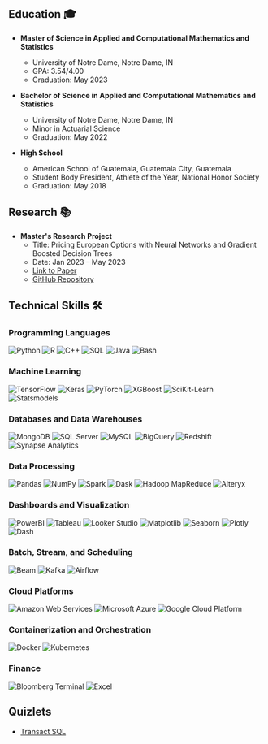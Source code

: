 ## Education 🎓

- **Master of Science in Applied and Computational Mathematics and Statistics**
  - University of Notre Dame, Notre Dame, IN
  - GPA: 3.54/4.00
  - Graduation: May 2023

- **Bachelor of Science in Applied and Computational Mathematics and Statistics**
  - University of Notre Dame, Notre Dame, IN
  - Minor in Actuarial Science
  - Graduation: May 2022

- **High School**
  - American School of Guatemala, Guatemala City, Guatemala
  - Student Body President, Athlete of the Year, National Honor Society
  - Graduation: May 2018

## Research 📚

- **Master's Research Project**
  - Title: Pricing European Options with Neural Networks and Gradient Boosted Decision Trees
  - Date: Jan 2023 – May 2023
  - [Link to Paper](https://arxiv.org/abs/2307.00476)
  - [GitHub Repository](https://github.com/juan-esteban-berger/Options_Pricing_AutoML_TensorFlow_XGBoost)

## Technical Skills 🛠️

### Programming Languages
![Python](https://img.icons8.com/color/48/000000/python.png)
![R](https://img.icons8.com/color/48/000000/r-studio.png)
![C++](https://img.icons8.com/color/48/000000/c-plus-plus-logo.png)
![SQL](https://img.icons8.com/color/48/000000/sql.png)
![Java](https://img.icons8.com/color/48/000000/java-coffee-cup-logo.png)
![Bash](https://img.icons8.com/plasticine/48/000000/bash.png)

### Machine Learning
![TensorFlow](https://img.icons8.com/color/48/000000/tensorflow.png)
![Keras](https://img.icons8.com/color/48/000000/keras.png)
![PyTorch](https://img.icons8.com/color/48/000000/pytorch.png)
![XGBoost](https://img.icons8.com/office/48/000000/x.png)
![SciKit-Learn](https://img.icons8.com/color/48/000000/scikit-learn.png)
![Statsmodels](https://img.icons8.com/office/48/000000/idea.png)

### Databases and Data Warehouses
![MongoDB](https://img.icons8.com/color/48/000000/mongodb.png)
![SQL Server](https://img.icons8.com/color/48/000000/microsoft-sql-server.png)
![MySQL](https://img.icons8.com/color/48/000000/mysql-logo.png)
![BigQuery](https://img.icons8.com/color/48/000000/google-bigquery.png)
![Redshift](https://img.icons8.com/color/48/000000/amazon-redshift.png)
![Synapse Analytics](https://img.icons8.com/office/48/000000/azure-synapse-analytics.png)

### Data Processing
![Pandas](https://img.icons8.com/color/48/000000/pandas.png)
![NumPy](https://img.icons8.com/color/48/000000/numpy.png)
![Spark](https://img.icons8.com/color/48/000000/apache-spark.png)
![Dask](https://img.icons8.com/dusk/48/000000/dask.png)
![Hadoop MapReduce](https://img.icons8.com/color/48/000000/hadoop.png)
![Alteryx](https://img.icons8.com/color/48/000000/alteryx.png)

### Dashboards and Visualization
![PowerBI](https://img.icons8.com/color/48/000000/power-bi.png)
![Tableau](https://img.icons8.com/color/48/000000/tableau-software.png)
![Looker Studio](https://img.icons8.com/dusk/48/000000/looker.png)
![Matplotlib](https://img.icons8.com/color/48/000000/matplotlib.png)
![Seaborn](https://img.icons8.com/color/48/000000/seaborn.png)
![Plotly](https://img.icons8.com/office/48/000000/plotly.png)
![Dash](https://img.icons8.com/color/48/000000/dash.png)

### Batch, Stream, and Scheduling
![Beam](https://img.icons8.com/ultraviolet/48/000000/beam.png)
![Kafka](https://img.icons8.com/color/48/000000/kafka.png)
![Airflow](https://img.icons8.com/color/48/000000/airflow.png)

### Cloud Platforms
![Amazon Web Services](https://img.icons8.com/color/48/000000/amazon-web-services.png) 
![Microsoft Azure](https://img.icons8.com/color/48/000000/microsoft-azure.png) 
![Google Cloud Platform](https://img.icons8.com/color/48/000000/google-cloud-platform.png)

### Containerization and Orchestration
![Docker](https://img.icons8.com/color/48/000000/docker.png) 
![Kubernetes](https://img.icons8.com/color/48/000000/kubernetes.png)

### Finance
![Bloomberg Terminal](https://img.icons8.com/ultraviolet/48/000000/bloomberg.png) 
![Excel](https://img.icons8.com/color/48/000000/microsoft-excel.png)



## Quizlets
  - [Transact SQL](https://quizlet.com/es/816564177/transact-sql-flash-cards/?funnelUUID=e32313e3-3a2f-45dc-9ce4-80af131d2f0b)

